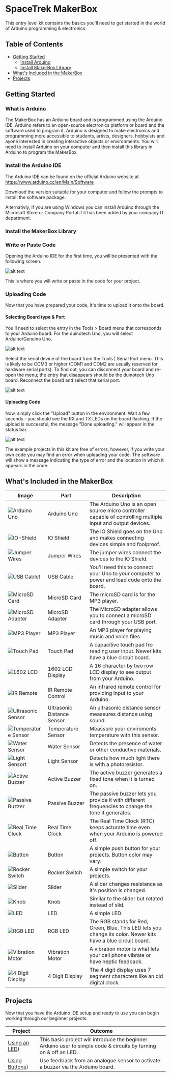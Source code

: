 # SpaceTrek MakerBox

This entry level kit contains the basics you'll need to get started in the world of Arduino programming & electronics.

## Table of Contents
- [Getting Started](#getting-started)
  - [Install Arduino](#install-the-arduino-ide)
  - [Install MakerBox Library](#install-the-makerbox-library)
- [What's Included in the MakerBox](#whats-included-in-the-makerbox)
- [Projects](#projects)


## Getting Started


### What is Arduino
The MakerBox has an Arduino board and is programmed using the Arduino IDE. Arduino refers to an open-source electronics platform or board and the software used to program it. Arduino is designed to make electronics and programming more accessible to students, artists, designers, hobbyists and ayone interested in creating interactive objects or environments.  You will need to install Arduino on your computer and then install this library in Arduino to program the MakerBox.

### Install the Arduino IDE
The Arduino IDE can be found on the official Arduino website at https://www.arduino.cc/en/Main/Software

Download the version suitable for your computer and follow the prompts to install the software package.

Alternativly, if you are using Windows you can install Arduino through the Microsoft Store or Company Portal if it has been added by your company IT department.

### Install the MakerBox Library 

### Write or Paste Code 
Opening the Arduino IDE for the first time, you will be presented with the following screen.

![alt text](images/ide-main.png "IDE Main Screen")

This is where you will write or paste in the code for your project.

### Uploading Code
Now that you have prepared your code, it's time to upload it onto the board.

#### Selecting Board type & Port
You'll need to select the entry in the Tools > Board menu that corresponds to your Arduino board. For the duinotech Uno, you will select Arduino/Genuino Uno.

![alt text](images/board-type.png "Board Type")

Select the serial device of the board from the Tools | Serial Port menu. This is likely to be COM3 or higher (COM1 and COM2 are usually reserved for hardware serial ports). To find out, you can disconnect your board and re-open the menu; the entry that disappears should be the duinotech Uno board. Reconnect the board and select that serial port.

![alt text](images/selecting-port.png "Selecting Port")

#### Uploading Code
Now, simply click the "Upload" button in the environment. Wait a few seconds - you should see the RX and TX LEDs on the board flashing. If the upload is successful, the message "Done uploading." will appear in the status bar. 

![alt text](images/uploading.png "Uploading Code")

The example projects in this kit are free of errors, however, if you write your own code you may find an error when uploading your code. The software will show a message indicating the type of error and the location in which it appears in the code.

## What's Included in the MakerBox

| Image          | Part | Description  		|
| ------------- | ------------- |---------------------|
| ![Arduino Uno](extras/images/uno-board.jpg "Arduino Uno") | Arduino Uno | The Arduino Uno is an open source micro controller capable of controlling multiple input and output devices. |
| ![IO-Shield](extras/images/io-shield.jpg "IO Shield") | IO Shield | The IO Shield goes on the Uno and makes connecting devices simple and foolproof. |
| ![Jumper Wires](extras/images/jumpers.jpg "Jumper Wires") | Jumper Wires | The jumper wires connect the devices to the IO Shield. |
| ![USB Cablet](extras/images/usb-cable.jpg "USB Cable") | USB Cable | You'll need this to connect your Uno to your computer to power and load code onto the board. |
| ![MicroSD Card](extras/images/microsd.jpg "MicroSD Card") | MicroSD Card | The microSD card is for the MP3 player. |
| ![MicroSD Adapter](images/uno-board.jpg "MicroSD Adapter") | MicroSD Adapter | The MicroSD adapter allows you to connect a microSD card through your USB port. |
| ![MP3 Player](extras/images/mp3.jpg "MP3 Player") | MP3 Player | An MP3 player for playing music and voice files. |
| ![Touch Pad](extras/images/touch-sensor.jpg "Touch Pad") | Touch Pad | A capacitive touch pad fro reading user input. Newer kits have a blue circuit board. |
| ![1602 LCD](extras/images/1602lcd.jpg "1602 LCD Display") | 1602 LCD Display | A 16 character by two row LCD display to see output from your Arduino. |
| ![IR Remote](extras/images/remote.jpg "IR Remote Control") | IR Remote Control | An infrared remote control for providing input to your Arduino. |
| ![Ultrasonic Sensor](extras/images/ultrasonic.jpg "Ultrasonic Distance Sensor") | Ultrasonic Distance Sensor | An ultrasonic distance sensor meassures distance using sound. |
| ![Temperature Sensor](extras/images/temp-sensor.jpg "Temperature Sensor") | Temperature Sensor | Meassure your enviroments temperature with this sensor. |
| ![Water Sensor](extras/images/water-sensor.jpg "Water Sensor") | Water Sensor | Detects the presence of water or other conductive materials. |
| ![Light Sensort](extras/images/light-sensor.jpg "Light Sensor") | Light Sensor | Detects how much light there is with a photoresistor. |
| ![Active Buzzer](extras/images/active-buzzer.jpg "Active Buzzer") | Active Buzzer | The active buzzer generates a fixed tone when it is turned on. |
| ![Passive Buzzer](extras/images/passive-buzzer.jpg "Passive Buzzer") | Passive Buzzer | The passive buzzer lets you provide it with different frequencies to change the tone it generates. |
| ![Real Time Clock](extras/images/rtc.jpg "Real Time Clock") | Real Time Clock | The Real Time Clock (RTC) keeps acturate time even when your Arduino is powered off. |
| ![Button](extras/images/uno-board.jpg "Button") | Button | A simple push button for your projects. Button color may vary. |
| ![Rocker Switch](extras/images/switch.jpg "Rocker Switch") | Rocker Switch | A simple switch for your projects. |
| ![Slider](extras/images/slider.jpg "Slider") | Slider | A slider changes resistance as it's position is changed. |
| ![Knob](extras/images/knob.jpg "Knob") | Knob | Similar to the slider but rotated instead of slid. |
| ![LED](extras/images/led.jpg "LED") | LED | A simple LED. |
| ![RGB LED](extras/images/rgbled.jpg "RGB LED") | RGB LED | The RGB stands for Red, Green, Blue. This LED lets you change its color.  Newer kits have a blue circuit board. |
| ![Vibration Motor](extras/images/vibration.jpg "Vibration Motor") | Vibration Motor | A vibration motor is what lets your cell phone vibrate or have heptic feedback. |
| ![4 Digit Display](extras/images/display.jpg "4 Digit Display") | 4 Digit Display | The 4 digit display uses 7 segment characters like an old digital clock. |


## Projects
Now that you have the Arduino IDE setup and ready to use you can begin working through our beginner projects.

| Project          | Outcome |
| ------------- |---------------------|
| [Using an LED](https://github.com/SpaceTrekKSC/MakerBox)) | This basic project will introduce the beginner Arduino user to simple code & circuits by turning on & off an LED. |
| [Using Buttons](https://github.com/SpaceTrekKSC/MakerBox)) | Use feedback from an analogue sensor to activate a buzzer via the Arduino board. |
